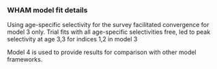 ### WHAM model fit details

Using age-specific selectivity for the survey facilitated convergence for model 3 only. 
Trial fits with all age-specific selectivities free, led to  peak selectivity at age 3,3 for indices 1,2 in model 3

Model 4 is used to provide results for comparison with other model frameworks.
